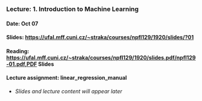 ### Lecture: 1. Introduction to Machine Learning
#### Date: Oct 07
#### Slides: https://ufal.mff.cuni.cz/~straka/courses/npfl129/1920/slides/?01
#### Reading: https://ufal.mff.cuni.cz/~straka/courses/npfl129/1920/slides.pdf/npfl129-01.pdf,PDF Slides
#### Lecture assignment: linear_regression_manual

- *Slides and lecture content will appear later*
